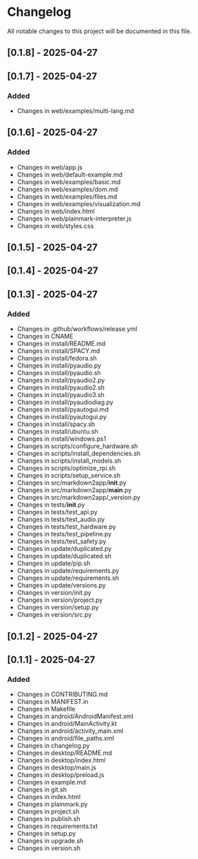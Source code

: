 # Changelog

All notable changes to this project will be documented in this file.

## [0.1.8] - 2025-04-27

## [0.1.7] - 2025-04-27

### Added
- Changes in web/examples/multi-lang.md

## [0.1.6] - 2025-04-27

### Added
- Changes in web/app.js
- Changes in web/default-example.md
- Changes in web/examples/basic.md
- Changes in web/examples/dom.md
- Changes in web/examples/files.md
- Changes in web/examples/visualization.md
- Changes in web/index.html
- Changes in web/plainmark-interpreter.js
- Changes in web/styles.css

## [0.1.5] - 2025-04-27

## [0.1.4] - 2025-04-27

## [0.1.3] - 2025-04-27

### Added
- Changes in .github/workflows/release.yml
- Changes in CNAME
- Changes in install/README.md
- Changes in install/SPACY.md
- Changes in install/fedora.sh
- Changes in install/pyaudio.py
- Changes in install/pyaudio.sh
- Changes in install/pyaudio2.py
- Changes in install/pyaudio2.sh
- Changes in install/pyaudio3.sh
- Changes in install/pyaudiodiag.py
- Changes in install/pyautogui.md
- Changes in install/pyautogui.py
- Changes in install/spacy.sh
- Changes in install/ubuntu.sh
- Changes in install/windows.ps1
- Changes in scripts/configure_hardware.sh
- Changes in scripts/install_dependencies.sh
- Changes in scripts/install_models.sh
- Changes in scripts/optimize_rpi.sh
- Changes in scripts/setup_service.sh
- Changes in src/markdown2app/__init__.py
- Changes in src/markdown2app/__main__.py
- Changes in src/markdown2app/_version.py
- Changes in tests/__init__.py
- Changes in tests/test_api.py
- Changes in tests/test_audio.py
- Changes in tests/test_hardware.py
- Changes in tests/test_pipeline.py
- Changes in tests/test_safety.py
- Changes in update/duplicated.py
- Changes in update/duplicated.sh
- Changes in update/pip.sh
- Changes in update/requirements.py
- Changes in update/requirements.sh
- Changes in update/versions.py
- Changes in version/init.py
- Changes in version/project.py
- Changes in version/setup.py
- Changes in version/src.py

## [0.1.2] - 2025-04-27

## [0.1.1] - 2025-04-27

### Added
- Changes in CONTRIBUTING.md
- Changes in MANIFEST.in
- Changes in Makefile
- Changes in android/AndroidManifest.xml
- Changes in android/MainActivity.kt
- Changes in android/activity_main.xml
- Changes in android/file_paths.xml
- Changes in changelog.py
- Changes in desktop/README.md
- Changes in desktop/index.html
- Changes in desktop/main.js
- Changes in desktop/preload.js
- Changes in example.md
- Changes in git.sh
- Changes in index.html
- Changes in plainmark.py
- Changes in project.sh
- Changes in publish.sh
- Changes in requirements.txt
- Changes in setup.py
- Changes in upgrade.sh
- Changes in version.sh

